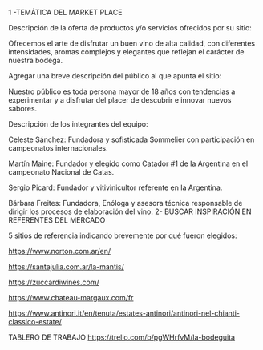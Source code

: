 1 -TEMÁTICA DEL MARKET PLACE

Descripción de la oferta de productos y/o servicios ofrecidos por su sitio:

Ofrecemos el arte de disfrutar un buen vino de alta calidad, con diferentes intensidades, aromas complejos y elegantes que reflejan el carácter de nuestra bodega.

Agregar una breve descripción del público al que apunta el sitio:

Nuestro público es toda persona mayor de 18 años con tendencias a experimentar y a disfrutar del placer de descubrir e innovar nuevos sabores.

Descripción de los integrantes del equipo:

Celeste Sánchez: Fundadora y sofisticada Sommelier con participación en campeonatos internacionales.

Martín Maine: Fundador y elegido como Catador #1 de la Argentina en el campeonato Nacional de Catas.

Sergio Picard: Fundador y vitivinicultor referente en la Argentina.

Bárbara Freites: Fundadora, Enóloga y asesora técnica responsable de dirigir los procesos de elaboración del vino.
2- BUSCAR INSPIRACIÓN EN REFERENTES DEL MERCADO

5 sitios de referencia indicando brevemente por qué fueron elegidos:

https://www.norton.com.ar/en/

https://santajulia.com.ar/la-mantis/

https://zuccardiwines.com/

https://www.chateau-margaux.com/fr

https://www.antinori.it/en/tenuta/estates-antinori/antinori-nel-chianti-classico-estate/


TABLERO DE TRABAJO
https://trello.com/b/pgWHrfvM/la-bodeguita

